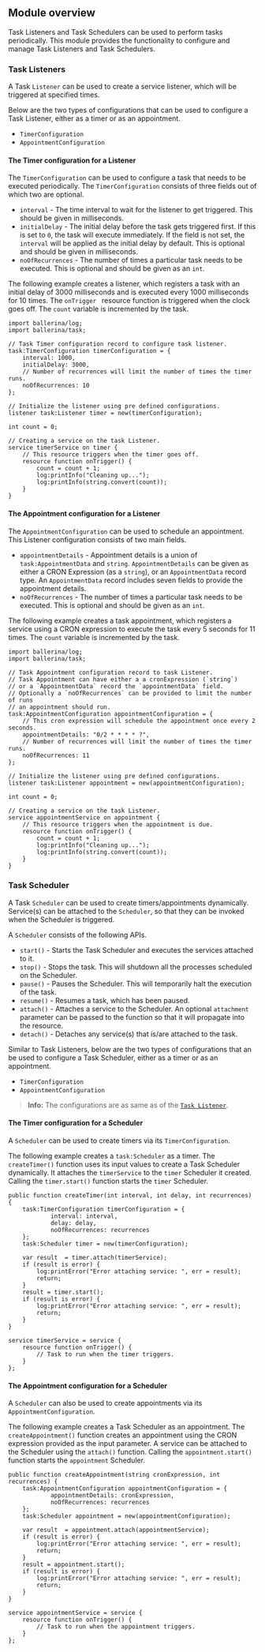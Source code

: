 ## Module overview

Task Listeners and Task Schedulers can be used to perform tasks periodically. This module provides the functionality to configure and manage Task Listeners and Task Schedulers.

### Task Listeners

A Task `Listener` can be used to create a service listener, which will be triggered at specified times.

Below are the two types of configurations that can be used to configure a Task Listener, either as a timer or as an appointment.

- `TimerConfiguration`
- `AppointmentConfiguration`


#### The Timer configuration for a Listener 

The `TimerConfiguration` can be used to configure a task that needs to be executed periodically. The `TimerConfiguration` consists of three fields out of which two are optional.

- `interval` - The time interval to wait for the listener to get triggered. This should be given in milliseconds.
- `initialDelay` - The initial delay before the task gets triggered first. If this is set to `0`, the task will execute immediately. If the field is not set, the `interval` will be applied as the initial delay by default. This is optional and should be given in milliseconds.
- `noOfRecurrences` - The number of times a particular task needs to be executed. This is optional and should be given as an `int`.

The following example creates a listener, which registers a task with an initial delay of 3000 milliseconds and is executed every 1000 milliseconds for 10 times. The `onTrigger ` resource function is triggered when the clock goes off. The `count` variable is incremented by the task.

```ballerina
import ballerina/log;
import ballerina/task;

// Task Timer configuration record to configure task listener.
task:TimerConfiguration timerConfiguration = {
    interval: 1000,
    initialDelay: 3000,
    // Number of recurrences will limit the number of times the timer runs.
    noOfRecurrences: 10
};

// Initialize the listener using pre defined configurations.
listener task:Listener timer = new(timerConfiguration);

int count = 0;

// Creating a service on the task Listener.
service timerService on timer {
    // This resource triggers when the timer goes off.
    resource function onTrigger() {
        count = count + 1;
        log:printInfo("Cleaning up...");
        log:printInfo(string.convert(count));
    }
}
```

#### The Appointment configuration for a Listener

The `AppointmentConfiguration` can be used to schedule an appointment. This Listener configuration consists of two main fields.

  - `appointmentDetails` - Appointment details is a union of `task:AppointmentData` and `string`. `AppointmentDetails` can be given as either a CRON Expression (as a `string`), or an `AppointmentData` record type. An `AppointmentData` record includes seven fields to provide the appointment details.
  - `noOfRecurrences` - The number of times a particular task needs to be executed. This is optional and should be given as an `int`.
  
The following example creates a task appointment, which registers a service using a CRON expression to execute the task every 5 seconds for 11 times. The `count` variable is incremented by the task.

```ballerina
import ballerina/log;
import ballerina/task;

// Task Appointment configuration record to task Listener.
// Task Appointment can have either a a cronExpression (`string`)
// or a `AppointmentData` record the `appointmentData` field.
// Optionally a `noOfRecurrences` can be provided to limit the number of runs
// an appointment should run.
task:AppointmentConfiguration appointmentConfiguration = {
    // This cron expression will schedule the appointment once every 2 seconds.
    appointmentDetails: "0/2 * * * * ?",
    // Number of recurrences will limit the number of times the timer runs.
    noOfRecurrences: 11
};

// Initialize the listener using pre defined configurations.
listener task:Listener appointment = new(appointmentConfiguration);

int count = 0;

// Creating a service on the task Listener.
service appointmentService on appointment {
    // This resource triggers when the appointment is due.
    resource function onTrigger() {
        count = count + 1;
        log:printInfo("Cleaning up...");
        log:printInfo(string.convert(count));
    }
}
```

### Task Scheduler

A Task `Scheduler` can be used to create timers/appointments dynamically. Service(s) can be attached to the `Scheduler`, so that they can be invoked when the Scheduler is triggered. 

A `Scheduler` consists of the following APIs.

- `start()` - Starts the Task Scheduler and executes the services attached to it.
- `stop()` - Stops the task. This will shutdown all the processes scheduled on the Scheduler.
- `pause()` - Pauses the Scheduler. This will temporarily halt the execution of the task.
- `resume()` - Resumes a task, which has been paused.
- `attach()` - Attaches a service to the Scheduler. An optional `attachment` parameter can be passed to the function so that it will propagate into the resource.
- `detach()` - Detaches any service(s) that is/are attached to the task.

Similar to Task Listeners, below are the two types of configurations that an be used to configure a Task Scheduler, either as a timer or as an appointment.

- `TimerConfiguration`
- `AppointmentConfiguration`

>**Info:** The configurations are as same as of the [`Task Listener`](#task-listeners).

#### The Timer configuration for a Scheduler

A `Scheduler` can be used to create timers via its `TimerConfiguration`.

The following example creates a `task:Scheduler` as a timer. The `createTimer()` function uses its input values to create a Task Scheduler dynamically. It attaches the `timerService` to the `timer` Scheduler it created. Calling the `timer.start()` function starts the `timer` Scheduler.

```ballerina
public function createTimer(int interval, int delay, int recurrences) {
    task:TimerConfiguration timerConfiguration = {
            interval: interval,
            delay: delay,
            noOfRecurrences: recurrences
    };
    task:Scheduler timer = new(timerConfiguration);
    
    var result  = timer.attach(timerService);
    if (result is error) {
        log:printError("Error attaching service: ", err = result);
        return;
    }
    result = timer.start();
    if (result is error) {
        log:printError("Error attaching service: ", err = result);
        return;
    }
}

service timerService = service {
    resource function onTrigger() {
        // Task to run when the timer triggers.
    }
};
```

#### The Appointment configuration for a Scheduler

A `Scheduler` can also be used to create appointments via its `AppointmentConfiguration`. 

The following example creates a Task Scheduler as an appointment. The `createAppointment()` function creates an appointment using the CRON expression provided as the input parameter. A service can be attached  to the Scheduler using the `attach()` function. Calling the `appointment.start()` function starts the `appointment` Scheduler.

```ballerina
public function createAppointment(string cronExpression, int recurrences) {
    task:AppointmentConfiguration appointmentConfiguration = {
            appointmentDetails: cronExpression,
            noOfRecurrences: recurrences
    };
    task:Scheduler appointment = new(appointmentConfiguration);
    
    var result  = appointment.attach(appointmentService);
    if (result is error) {
        log:printError("Error attaching service: ", err = result);
        return;
    }
    result = appointment.start();
    if (result is error) {
        log:printError("Error attaching service: ", err = result);
        return;
    }
}

service appointmentService = service {
    resource function onTrigger() {
        // Task to run when the appointment triggers.
    }
};
```
